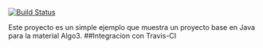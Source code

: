 
[![Build Status](https://travis-ci.org/egarcia91/TP2Algos3.svg?branch=master)](https://travis-ci.org/egarcia91/TP2Algos3)

Este proyecto es un simple ejemplo que muestra un proyecto base en Java para la material Algo3.
##Integracion con Travis-CI


